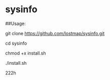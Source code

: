 # sysinfo

##Usage:

git clone https://github.com/lostmap/sysinfo.git

cd sysinfo

chmod +x install.sh

./install.sh

222h
